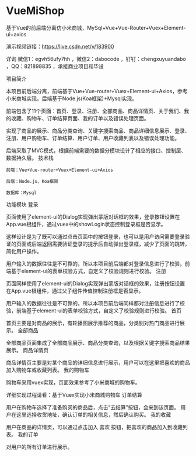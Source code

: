 # VueMiShop
基于Vue的前后端分离仿小米商城，MySql+Vue+Vue-Router+Vuex+Element-ui+axios

演示视频链接：https://live.csdn.net/v/183900

详询 微信1：egvh56ufy7hh ，微信2：dabocode ，钉钉：chengxuyuandabo ，QQ：821898835 ，承接商业项目和毕设

项目简介

本项目前后端分离，前端基于Vue+Vue-router+Vuex+Element-ui+Axios，参考小米商城实现。后端基于Node.js(Koa框架)+Mysql实现。

前端包含了11个页面：首页、登录、注册、全部商品、商品详情页、关于我们、我的收藏、购物车、订单结算页面、我的订单以及错误处理页面。

实现了商品的展示、商品分类查询、关键字搜索商品、商品详细信息展示、登录、注册、用户购物车、订单结算、用户订单、用户收藏列表以及错误处理功能。

后端采取了MVC模式，根据前端需要的数据分模块设计了相应的接口、控制层、数据持久层。
技术栈

    前端：Vue+Vue-router+Vuex+Element-ui+Axios

    后端：Node.js、Koa框架

    数据库：Mysql

功能模块
登录

页面使用了element-ui的Dialog实现弹出蒙版对话框的效果，登录按钮设置在App.vue根组件，通过vuex中的showLogin状态控制登录框是否显示。

这样设计是为了既可以通过点击页面中的按钮登录，也可以是用户访问需要登录验证的页面或后端返回需要验证登录的提示后自动弹出登录框，减少了页面的跳转，简化用户操作。

用户输入的数据往往是不可靠的，所以本项目前后端都对登录信息进行了校验，前端基于element-ui的表单校验方式，自定义了校验规则进行校验。
注册

页面同样使用了element-ui的Dialog实现弹出蒙版对话框的效果，注册按钮设置在App.vue根组件，通过父子组件传值控制注册框是否显示。

用户输入的数据往往是不可靠的，所以本项目前后端同样都对注册信息进行了校验，前端基于element-ui的表单校验方式，自定义了校验规则进行校验。
首页

首页主要是对商品的展示，有轮播图展示推荐的商品，分类别对热门商品进行展示。
全部商品

全部商品页面集成了全部商品展示、商品分类查询，以及根据关键字搜索商品结果展示。
商品详情页

商品详情页主要是对某个商品的详细信息进行展示，用户可以在这里把喜欢的商品加入购物车或收藏列表。
我的购物车

购物车采用vuex实现，页面效果参考了小米商城的购物车。

详细实现过程请看：基于Vuex实现小米商城购物车
订单结算

用户在购物车选择了准备购买的商品后，点击“去结算”按钮，会来到该页面。 用户在这里选择收货地址，确认订单的相关信息，然后确认购买。
我的收藏

用户在商品的详情页，可以通过点击加入 喜欢 按钮，把喜欢的商品加入到收藏列表。
我的订单

对用户的所有订单进行展示。
